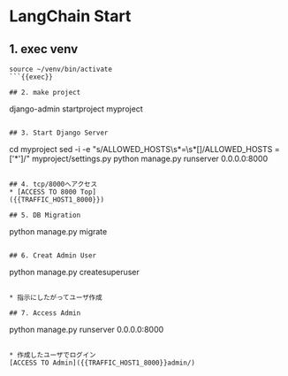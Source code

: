 # LangChain Start

## 1. exec venv
```
source ~/venv/bin/activate
```{{exec}}

## 2. make project
```
django-admin startproject myproject
```{{exec}}

## 3. Start Django Server
```
cd myproject
sed -i -e "s/ALLOWED_HOSTS\s*=\s*\[\]/ALLOWED_HOSTS = \[\'\*\'\]/" myproject/settings.py
python manage.py runserver 0.0.0.0:8000
```{{exec}}

## 4. tcp/8000へアクセス
* [ACCESS TO 8000 Top]
({{TRAFFIC_HOST1_8000}})

## 5. DB Migration
```
python manage.py migrate
```{{exec}}

## 6. Creat Admin User
```
python manage.py createsuperuser
```{{exec}}

* 指示にしたがってユーザ作成

## 7. Access Admin
```
python manage.py runserver 0.0.0.0:8000
```{{exec}}

* 作成したユーザでログイン
[ACCESS TO Admin]({{TRAFFIC_HOST1_8000}}admin/)
